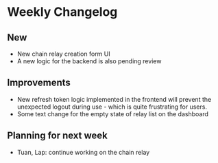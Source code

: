 # Weekly Changelog
## New
- New chain relay creation form UI
- A new logic for the backend is also pending review

## Improvements
- New refresh token logic implemented in the frontend will prevent the unexpected logout during use - which is quite frustrating for users.
- Some text change for the empty state of relay list on the dashboard

## Planning for next week
- Tuan, Lap: continue working on the chain relay